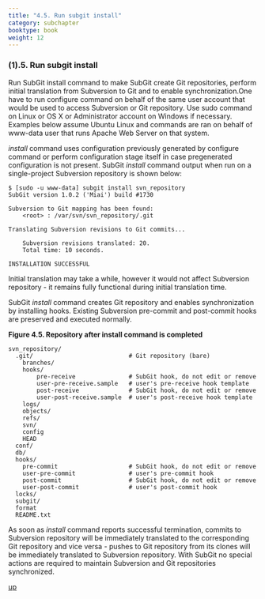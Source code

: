 ```yaml
---
title: "4.5. Run subgit install"
category: subchapter
booktype: book
weight: 12
---
```


###  (1).5. Run subgit install

Run SubGit install command to make SubGit create Git repositories, perform initial translation from Subversion to Git and to enable synchronization.One have to run configure command on behalf of the same user account that would be used to access Subversion or Git repository. Use sudo command on Linux or OS X or Administrator account on Windows if necessary. Examples below assume Ubuntu Linux and commands are ran on behalf of www-data user that runs Apache Web Server on that system.

*install* command uses configuration previously generated by configure command or perform configuration stage itself in case pregenerated configuration is not present. SubGit *install* command output when run on a single-project Subversion repository is shown below:

    $ [sudo -u www-data] subgit install svn_repository
    SubGit version 1.0.2 ('Miai') build #1730

    Subversion to Git mapping has been found:
        <root> : /var/svn/svn_repository/.git

    Translating Subversion revisions to Git commits...

        Subversion revisions translated: 20.
        Total time: 10 seconds.

    INSTALLATION SUCCESSFUL

Initial translation may take a while, however it would not affect Subversion repository - it remains fully functional during initial translation time.

SubGit *install* command creates Git repository and enables synchronization by installing hooks. Existing Subversion pre-commit and post-commit hooks are preserved and executed normally.

**Figure 4.5. Repository after install command is completed**

    svn_repository/
      .git/                           # Git repository (bare)
        branches/
        hooks/
            pre-receive               # SubGit hook, do not edit or remove
            user-pre-receive.sample   # user's pre-receive hook template
            post-receive              # SubGit hook, do not edit or remove
            user-post-receive.sample  # user's post-receive hook template
        logs/
        objects/
        refs/
        svn/
        config
        HEAD
      conf/
      db/
      hooks/
        pre-commit                    # SubGit hook, do not edit or remove
        user-pre-commit               # user's pre-commit hook
        post-commit                   # SubGit hook, do not edit or remove
        user-post-commit              # user's post-commit hook
      locks/
      subgit/
      format
      README.txt

As soon as *install* command reports successful termination, commits to Subversion repository will be immediately translated to the corresponding Git repository and vice versa - pushes to Git repository from its clones will be immediately translated to Subversion repository. With SubGit no special actions are required to maintain Subversion and Git repositories synchronized.

[up](#up)